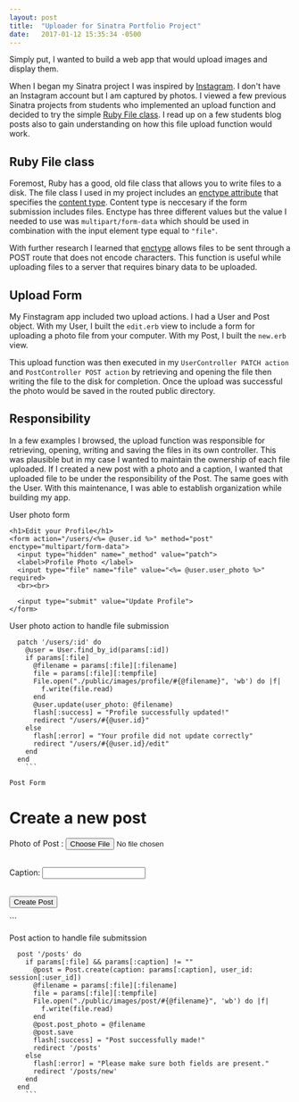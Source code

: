 ```yaml
---
layout: post
title:  "Uploader for Sinatra Portfolio Project"
date:   2017-01-12 15:35:34 -0500
---
```


Simply put, I wanted to build a web app that would upload images and display them.

When I began my Sinatra project I was inspired by [Instagram](https://www.instagram.com/).  I don't have an Instagram account but I am captured by photos.  I viewed a few previous Sinatra projects from students who implemented an upload function and decided to try the simple [Ruby File class](http://ruby-doc.org/core-2.2.0/File.html).  I read up on a few students blog posts also to gain understanding on how this file upload function would work.

## Ruby File class
Foremost, Ruby has a good, old file class that allows you to write files to a disk.  The file class I used in my project includes an [enctype attribute](https://www.w3.org/TR/html401/interact/forms.html#h-17.3) that specifies the [content type](https://www.w3.org/TR/html401/interact/forms.html#form-content-type).  Content type is neccesary if the form submission includes files.  Enctype has three different values but the value I needed to use was `multipart/form-data` which should be used in combination with the input element type equal to `"file"`.

With further research I learned that [enctype](http://www.w3schools.com/tags/att_form_enctype.asp) allows files to be sent through a POST route that does not encode characters.  This function is useful while uploading files to a server that requires binary data to be uploaded.

## Upload Form
My Finstagram app included two upload actions.  I had a User and Post object.  With my User, I built the `edit.erb` view to include a form for uploading a photo file from your computer.  With my Post, I built the `new.erb` view.

This upload function was then executed in my `UserController PATCH action` and `PostController POST action` by retrieving and opening the file then writing the file to the disk for completion.  Once the upload was successful the photo would be saved in the routed public directory.

## Responsibility
In a few examples I browsed, the upload function was responsible for retrieving, opening, writing and saving the files in its own controller.  This was plausible but in my case I wanted to maintain the ownership of each file uploaded.  If I created a new post with a photo and a caption, I wanted that uploaded file to be under the responsibility of the Post.  The same goes with the User.  With this maintenance, I was able to establish organization while building my app.

User photo form

```
<h1>Edit your Profile</h1>
<form action="/users/<%= @user.id %>" method="post" enctype="multipart/form-data">
  <input type="hidden" name="_method" value="patch">
  <label>Profile Photo </label>
  <input type="file" name="file" value="<%= @user.user_photo %>" required>
  <br><br>

  <input type="submit" value="Update Profile">
</form>
```

User photo action to handle file submission

```
  patch '/users/:id' do
    @user = User.find_by_id(params[:id])
    if params[:file]
      @filename = params[:file][:filename]
      file = params[:file][:tempfile]
      File.open("./public/images/profile/#{@filename}", 'wb') do |f|
        f.write(file.read)
      end
      @user.update(user_photo: @filename)
      flash[:success] = "Profile successfully updated!"
      redirect "/users/#{@user.id}"
    else
      flash[:error] = "Your profile did not update correctly"
      redirect "/users/#{@user.id}/edit"
    end
  end
	```

Post Form

```
<h1>Create a new post</h1>
<form action="/posts" method="post" enctype="multipart/form-data">
  <label>Photo of Post :</label>
  <input type="file" name="file" value="">
  <br><br>

  <label>Caption: </label>
  <input type="text" name="caption" value="">
  <br><br>

  <input type="submit" name="" value="Create Post">
</form>
```

Post action to handle file submitssion

```
  post '/posts' do
    if params[:file] && params[:caption] != ""
      @post = Post.create(caption: params[:caption], user_id: session[:user_id])
      @filename = params[:file][:filename]
      file = params[:file][:tempfile]
      File.open("./public/images/post/#{@filename}", 'wb') do |f|
        f.write(file.read)
      end
      @post.post_photo = @filename
      @post.save
      flash[:success] = "Post successfully made!"
      redirect '/posts'
    else
      flash[:error] = "Please make sure both fields are present."
      redirect '/posts/new'
    end
  end
	```
	
	
